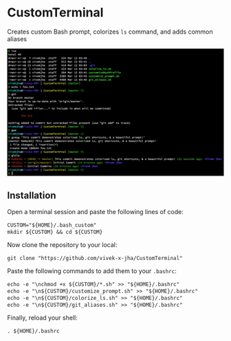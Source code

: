 # CustomTerminal
Creates custom Bash prompt, colorizes `ls` command, and adds common aliases

![Sample Terminal Session](screenshots/TerminalSession.png "Sample output of a terminal session with custom colors, prompt, and aliases")

## Installation
Open a terminal session and paste the following lines of code:

```
CUSTOM="${HOME}/.bash_custom"
mkdir ${CUSTOM} && cd ${CUSTOM}
```
Now clone the repository to your local:

```
git clone "https://github.com/vivek-x-jha/CustomTerminal"
```

Paste the following commands to add them to your `.bashrc`:

```
echo -e "\nchmod +x ${CUSTOM}/*.sh" >> "${HOME}/.bashrc"
echo -e "\n${CUSTOM}/customize_prompt.sh" >> "${HOME}/.bashrc"
echo -e "\n${CUSTOM}/colorize_ls.sh" >> "${HOME}/.bashrc"
echo -e "\n${CUSTOM}/git_aliases.sh" >> "${HOME}/.bashrc"
```
Finally, reload your shell:

```
. ${HOME}/.bashrc
```

